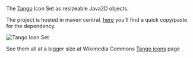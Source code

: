 The [Tango](http://tango.freedesktop.org/) Icon Set as resizeable Java2D objects.

The project is hosted in maven central.
[here](http://search.maven.org/#search%7Cga%7C1%7Ctango-resizable-icons) you'll find a quick copy/paste for the dependency.

![Tango Icon Set](http://tango.freedesktop.org/mediawiki/images/2/20/Tango-feet.png)

See them all at a bigger size at Wikimedia Commons [Tango icons](http://commons.wikimedia.org/wiki/Tango_icons") page


